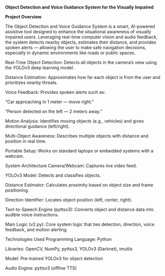 **Object Detection and Voice Guidance System for the Visually Impaired**

**Project Overview**

The Object Detection and Voice Guidance System is a smart, AI-powered assistive tool designed to enhance the situational awareness of visually impaired users. Leveraging real-time computer vision and audio feedback, the system detects nearby objects, estimates their distance, and provides spoken alerts — allowing the user to make safe navigation decisions, especially in dynamic environments like roads or public spaces.

Real-Time Object Detection: Detects all objects in the camera’s view using the YOLOv3 deep learning model.

Distance Estimation: Approximates how far each object is from the user and prioritizes nearby threats.

Voice Feedback: Provides spoken alerts such as:

“Car approaching in 1 meter — move right.”

“Person detected on the left — 2 meters away.”

Motion Analysis: Identifies moving objects (e.g., vehicles) and gives directional guidance (left/right).

Multi-Object Awareness: Describes multiple objects with distance and position in real time.

Portable Setup: Works on standard laptops or embedded systems with a webcam.

 System Architecture
Camera/Webcam: Captures live video feed.

YOLOv3 Model: Detects and classifies objects.

Distance Estimator: Calculates proximity based on object size and frame positioning.

Direction Identifier: Locates object position (left, center, right).

Text-to-Speech Engine (pyttsx3): Converts object and distance data into audible voice instructions.

Main Logic (v2.py): Core system logic that ties detection, direction, voice feedback, and motion alerting.


 Technologies Used
Programming Language: Python

Libraries: OpenCV, NumPy, pyttsx3, YOLOv3 (Darknet), imutils

Model: Pre-trained YOLOv3 for object detection

Audio Engine: pyttsx3 (offline TTS)
